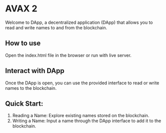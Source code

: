 # AVAX 2

Welcome to DApp, a decentralized application (DApp) that allows you to read and write names to and from the blockchain.

## How to use

Open the index.html file in the browser or run with live server.

## Interact with DApp

Once the DApp is open, you can use the provided interface to read or write names to the blockchain.

## Quick Start:

1. Reading a Name:
Explore existing names stored on the blockchain.
2. Writing a Name:
Input a name through the DApp interface to add it to the blockchain.

